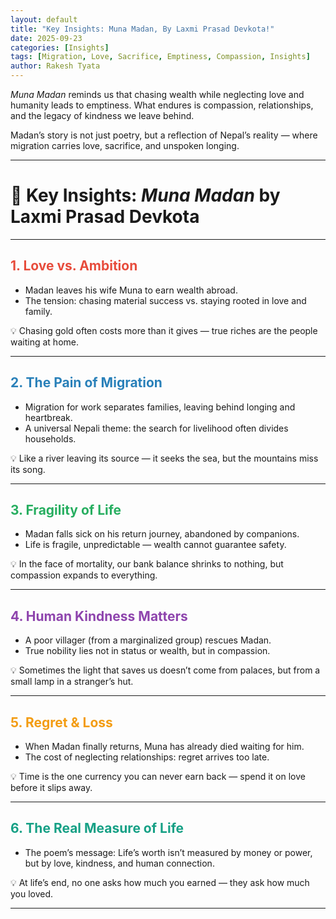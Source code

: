 ```yaml
---
layout: default
title: "Key Insights: Muna Madan, By Laxmi Prasad Devkota!"
date: 2025-09-23
categories: [Insights]
tags: [Migration, Love, Sacrifice, Emptiness, Compassion, Insights]
author: Rakesh Tyata
---
```


_Muna Madan_ reminds us that chasing wealth while neglecting love and humanity leads to emptiness. What endures is compassion, relationships, and the legacy of kindness we leave behind.

Madan’s story is not just poetry, but a reflection of Nepal’s reality — where migration carries love, sacrifice, and unspoken longing.

---

# 🌟 Key Insights: _Muna Madan_ by Laxmi Prasad Devkota

---

## <span style="color:#E74C3C">1. Love vs. Ambition</span>

- Madan leaves his wife Muna to earn wealth abroad.
- The tension: chasing material success vs. staying rooted in love and family.

💡 Chasing gold often costs more than it gives — true riches are the people waiting at home.

---

## <span style="color:#2980B9">2. The Pain of Migration</span>

- Migration for work separates families, leaving behind longing and heartbreak.
- A universal Nepali theme: the search for livelihood often divides households.

💡 Like a river leaving its source — it seeks the sea, but the mountains miss its song.

---

## <span style="color:#27AE60">3. Fragility of Life</span>

- Madan falls sick on his return journey, abandoned by companions.
- Life is fragile, unpredictable — wealth cannot guarantee safety.

💡 In the face of mortality, our bank balance shrinks to nothing, but compassion expands to everything.

---

## <span style="color:#8E44AD">4. Human Kindness Matters</span>

- A poor villager (from a marginalized group) rescues Madan.
- True nobility lies not in status or wealth, but in compassion.

💡 Sometimes the light that saves us doesn’t come from palaces, but from a small lamp in a stranger’s hut.

---

## <span style="color:#F39C12">5. Regret & Loss</span>

- When Madan finally returns, Muna has already died waiting for him.
- The cost of neglecting relationships: regret arrives too late.

💡 Time is the one currency you can never earn back — spend it on love before it slips away.

---

## <span style="color:#16A085">6. The Real Measure of Life</span>

- The poem’s message: Life’s worth isn’t measured by money or power, but by love, kindness, and human connection.

💡 At life’s end, no one asks how much you earned — they ask how much you loved.

---
